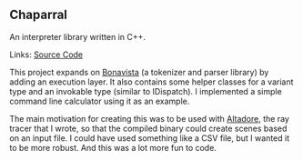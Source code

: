 ## Chaparral
An interpreter library written in C++.

Links: [Source Code](https://github.com/ericdingle/chaparral)

This project expands on [Bonavista](#/coding-projects/bonavista) (a tokenizer and parser library)
by adding an execution layer. It also contains some helper classes for a variant type and an
invokable type (similar to IDispatch). I implemented a simple command line calculator using it as an
example.

The main motivation for creating this was to be used with [Altadore](#/coding-projects/altadore),
the ray tracer that I wrote, so that the compiled binary could create scenes based on an input
file. I could have used something like a CSV file, but I wanted it to be more robust. And this was
a lot more fun to code.

